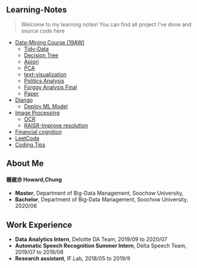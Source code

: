 ## Learning-Notes
> Welcome to my learning notes!
> You can find all project I've done and source code here
* [Data-Mining Course (19AW)](https://github.com/h30306/Learning-Notes/tree/master/data-mining)
  * [Tidy-Data](https://github.com/h30306/Learning-Notes/blob/master/data-mining/tidy-data/Tidy-data.ipynb)
  * [Decision Tree](https://github.com/h30306/Learning-Notes/blob/master/data-mining/decision-tree/d-tree%20NBA.ipynb)
  * [Apiori](https://github.com/h30306/Learning-Notes/blob/master/data-mining/Apiori/Apiori.ipynb)
  * [PCA](https://github.com/h30306/Learning-Notes/blob/master/data-mining/PCA/PCA.ipynb)
  * [text-visualization](https://github.com/h30306/Learning-Notes/blob/master/data-mining/text-visulization/text-visualization.ipynb)
  * [Politics Analysis](https://github.com/h30306/Learning-Notes/blob/master/data-mining/Politics%20Analysis/Politics%20Analasis.ipynb)
  * [Forggy Analysis Final](https://nbviewer.jupyter.org/github/h30306/Learning-Notes/blob/master/data-mining/Politics%20Analysis/Politics%20Analasis.ipynb)
  * [Paper](https://github.com/h30306/Learning-Notes/blob/master/data-mining/論文報告attention.pdf)
* [Django](https://github.com/h30306/Learning-Notes/tree/master/Django)
  * [Deploy ML Model](https://github.com/h30306/Learning-Notes/tree/master/Django/Deploy_ML)
* [Image Processing]()
  * [OCR](https://github.com/h30306/Learning-Notes/tree/master/OCR)
  * [RAISR-Improve resolution]()
* [Financial cognition](https://github.com/h30306/Learning-Notes/tree/master/Financial%20cognition)
* [LeetCode](https://github.com/h30306/Learning-Notes/tree/master/Leetcode)
* [Coding Tips](https://github.com/h30306/Learning-Notes/tree/master/Coding-tips)

## About Me

#### 鍾崴亦 Howard,Chung

* **Master**, Department of Big-Data Management, Soochow University,
* **Bachelor**, Department of Big-Data Management, Soochow University, 2020/06

## Work Experience 
* **Data Analytics Intern**, Deloitte DA Team, 2019/09 to 2020/07
* **Automatic Speech Recognition Summer Intern**, Delta Speech Team, 2019/07 to 2019/08
* **Research assistant**, IF.Lab, 2018/05 to 2019/9
